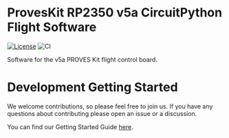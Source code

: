 # ProvesKit RP2350 v5a CircuitPython Flight Software

[![License](https://img.shields.io/badge/license-MIT-blue.svg)](LICENSE)
![CI](https://github.com/proveskit/CircuitPython_RP2350_v5a/actions/workflows/ci.yaml/badge.svg)

Software for the v5a PROVES Kit flight control board.

# Development Getting Started
We welcome contributions, so please feel free to join us. If you have any questions about contributing please open an issue or a discussion.

You can find our Getting Started Guide [here](https://github.com/proveskit/pysquared/blob/main/docs/dev-guide.md).
